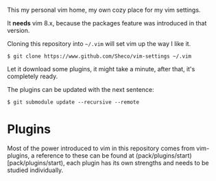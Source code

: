This my personal vim home, my own cozy place for my vim settings.

It **needs** vim 8.x, because the packages feature was introduced in that version.

Cloning this repository into ```~/.vim``` will set vim up the way I like it.

```
$ git clone https://www.github.com/Sheco/vim-settings ~/.vim
```

Let it download some plugins, it might take a minute, after that, it's completely ready.


The plugins can be updated with the next sentence:

```
$ git submodule update --recursive --remote
```

# Plugins

Most of the power introduced to vim in this repository comes from vim-plugins, a reference to these can be found at (pack/plugins/start)[pack/plugins/start), each plugin has its own strengths and needs to be studied individually.


